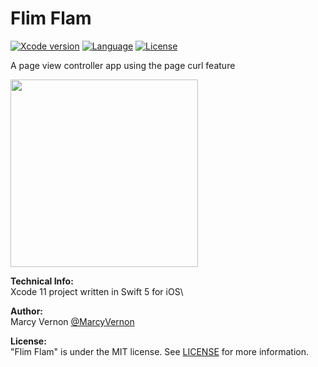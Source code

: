 # Flim Flam
[![Xcode version](https://img.shields.io/badge/xcode-11%20-brightgreen)](https://developer.apple.com/xcode/)
[![Language](https://img.shields.io/badge/swift-5.0-orange.svg)](https://developer.apple.com/swift)
[![License](https://img.shields.io/badge/license-MIT-blue.svg?style=flat)](http://mit-license.org)

A page view controller app using the page curl feature

<img src="GitHub-Images/FlimFlam.gif" width="300">


**Technical Info:** \
Xcode 11 project written in Swift 5 for iOS\

**Author:** \
Marcy Vernon [@MarcyVernon](https://twitter.com/MarcyVernon)

**License:** \
"Flim Flam" is under the MIT license. See [LICENSE](/LICENSE) for more information.
